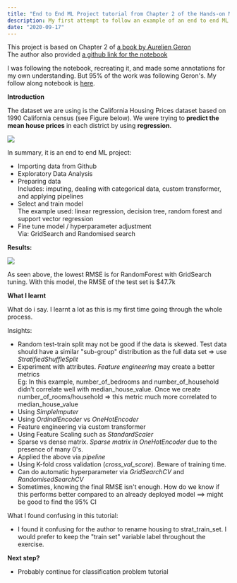 ```yaml
---
title: "End to End ML Project tutorial from Chapter 2 of the Hands-on Machine Learning book"
description: My first attempt to follow an example of an end to end ML project (regression).
date: "2020-09-17"
---
```


This project is based on Chapter 2 of [a book by Aurelien Geron](https://www.oreilly.com/library/view/hands-on-machine-learning/9781492032632/)  
The author also provided [a github link for the notebook](https://github.com/ageron/handson-ml2)

I was following the notebook, recreating it, and made some annotations for my own understanding. But 95% of the work was following Geron's. My follow along notebook is [here](https://github.com/Riyan-Aditya/MyBlog/tree/master/Other%20notebooks/Follow%20along%20Hands-on%20ML%20book%20by%20A%20Geron).

**Introduction**

The dataset we are using is the California Housing Prices dataset based on 1990 California census (see Figure below). We were trying to **predict the mean house prices** in each district by using **regression**.

![](https://griyanaditya.files.wordpress.com/2020/09/california_housing_prices_plot.png?w=1024)

In summary, it is an end to end ML project:

- Importing data from Github
- Exploratory Data Analysis
- Preparing data  
    Includes: imputing, dealing with categorical data, custom transformer, and applying pipelines
- Select and train model  
    The example used: linear regression, decision tree, random forest and support vector regression
- Fine tune model / hyperparameter adjustment  
    Via: GridSearch and Randomised search

**Results:**

![](https://griyanaditya.files.wordpress.com/2020/09/newplot-1.png?w=700)

As seen above, the lowest RMSE is for RandomForest with GridSearch tuning. With this model, the RMSE of the test set is $47.7k

**What I learnt**

What do i say. I learnt a lot as this is my first time going through the whole process.

Insights:

- Random test-train split may not be good if the data is skewed. Test data should have a similar "sub-group" distribution as the full data set => use _StratifiedShuffleSplit_
- Experiment with attributes. _Feature engineering_ may create a better metrics  
    Eg: In this example, number\_of\_bedrooms and number\_of\_household didn’t correlate well with median\_house\_value. Once we create number\_of\_rooms/household => this metric much more correlated to median\_house\_value
- Using _SimpleImputer_
- Using _OrdinalEncoder_ vs _OneHotEncoder_
- Feature engineering via custom transformer
- Using Feature Scaling such as _StandardScaler_
- Sparse vs dense matrix. _Sparse matrix in OneHotEncoder_ due to the presence of many 0's.
- Applied the above via _pipeline_
- Using K-fold cross validation (_cross\_val\_score_). Beware of training time.
- Can do automatic hyperparameter via _GridSearchCV_ and _RandomisedSearchCV_
- Sometimes, knowing the final RMSE isn't enough. How do we know if this performs better compared to an already deployed model ==> might be good to find the 95% CI

What I found confusing in this tutorial:

- I found it confusing for the author to rename housing to strat\_train\_set. I would prefer to keep the "train set" variable label throughout the exercise.

**Next step?**

- Probably continue for classification problem tutorial
